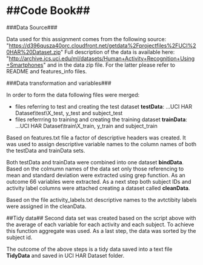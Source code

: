 ##Code Book##
=======================

###Data Source###

Data used for this assignment comes from the following source: "https://d396qusza40orc.cloudfront.net/getdata%2Fprojectfiles%2FUCI%20HAR%20Dataset.zip" Full description of the data is available here: "http://archive.ics.uci.edu/ml/datasets/Human+Activity+Recognition+Using+Smartphones" and in the data zip file. For the latter please refer to README and features_info files. 

###Data transformation and variables###

In order to form the data following files were merged:
* files referring to test and creating the test dataset **testData**: ...UCI HAR Dataset\test\X_test, y_test and subject_test
* files referrring to training and creating the training dataset **trainData**: ...UCI HAR Dataset\train\X_train, y_train and subject_train

Based on features.txt file a factor of descriptive headers was created. It was used to assign descriptive variable names to the column names of both the testData and trainData sets.

Both testData and trainData were combined into one dataset **bindData**. Based on the colmumn names of the data set only those referencing to mean and standard deviation were extracted using grep function. As an outcome 66 variables were extracted. As a next step both subject IDs and activity label columns were attached creating a dataset called **cleanData**.

Based on the file activity_labels.txt descriptive names to the avtctibity labels were assigned in the cleanData.

##Tidy data##
Second data set was created based on the script above with the average of each variable for each activity and each subject. To achieve this function aggregate was used. As a last step, the data was sorted by the subject id.

The outcome of the above steps is a tidy data saved into a text file **TidyData** and saved in UCI HAR Dataset folder.

